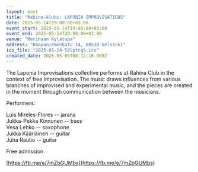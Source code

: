 ```yaml
---
layout: post
title: "Rahina-klubi: LAPONIA IMPROVISATIONS"
date: 2025-05-14T19:00:00+03:00
event_start: 2025-05-14T19:00:00+03:00
event_end: 2025-05-14T20:00:00+03:00
venue: "Merihaan Kylätupa"
address: "Haapaniemenkatu 14, 00530 Helsinki"
ics_file: "2025-05-14-52lptcq5.ics"
created_date: 2025-05-05T08:12:16.000Z
---
```


The Laponia Improvisations collective performs at Rahina Club in the context of free improvisation. The music draws influences from various branches of improvised and experimental music, and the pieces are created in the moment through communication between the musicians.  
  
Performers:    
    
Luis Mireles-Flores -- jarana    
Jukka-Pekka Kinnunen -- bass  
Vesa Lehko -- saxophone  
Jukka Kääriäinen -- guitar   
Juha Rautio -- guitar  
  
Free admission  
  
[https://fb.me/e/7mZbGUMbs](https://fb.me/e/7mZbGUMbs)
